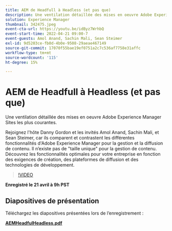 ```yaml
---
title: AEM de Headfull à Headless (et pas que)
description: Une ventilation détaillée des mises en oeuvre Adobe Experience Manager Sites les plus courantes.
solution: Experience Manager
thumbnail: 342475.jpeg
event-cta-url: https://youtu.be/idByz7WrhbQ
event-start-time: 2022-04-21 09:00-7
event-guests: Amol Anand, Sachin Mali, Sean Steimer
exl-id: 9d5203ce-fb0d-4b0e-9508-29aeae467149
source-git-commit: 17070f55bae19ef0751a2c7c536af7758e31affc
workflow-type: tm+mt
source-wordcount: '115'
ht-degree: 15%

---
```


# AEM de Headfull à Headless (et pas que)

Une ventilation détaillée des mises en oeuvre Adobe Experience Manager Sites les plus courantes.

Rejoignez l&#39;hôte Danny Gordon et les invités Amol Anand, Sachin Mali, et Sean Steimer, car ils comparent et contrastent les différentes fonctionnalités d&#39;Adobe Experience Manager pour la gestion et la diffusion de contenu. Il n’existe pas de &quot;taille unique&quot; pour la gestion de contenu. Découvrez les fonctionnalités optimales pour votre entreprise en fonction des exigences de création, des plateformes de diffusion et des technologies de développement.

>[!VIDEO](https://video.tv.adobe.com/v/342475/?quality=12&learn=on)

**Enregistré le 21 avril à 9h PST**

## Diapositives de présentation

Téléchargez les diapositives présentées lors de l’enregistrement :

**[AEMHeadfulHeadless.pdf](../assets/documents/AEMHeadfulHeadless.pdf)**
